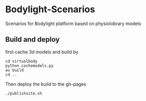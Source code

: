# Bodylight-Scenarios
Scenarios for Bodylight platform based on physiolobrary models


## Build and deploy

first cache 3d models and build by 
```
cd virtualbody
python cachemodels.py
au build
cd ..
```
Then deploy the build to the gh-pages
```
./publishsite.sh
```

